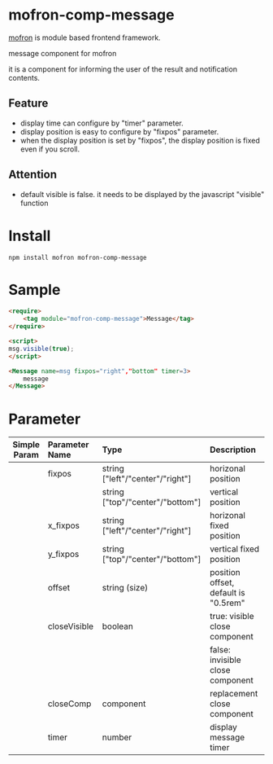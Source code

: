 # mofron-comp-message
[mofron](https://mofron.github.io/mofron/) is module based frontend framework.

message component for mofron

it is a component for informing the user of the result and notification contents.

## Feature
 - display time can configure by "timer" parameter.
 - display position is easy to configure by "fixpos" parameter.
 - when the display position is set by "fixpos", the display position is fixed even if you scroll.
## Attention
 - default visible is false. it needs to be displayed by the javascript "visible" function

# Install
```
npm install mofron mofron-comp-message
```

# Sample
```html
<require>
    <tag module="mofron-comp-message">Message</tag>
</require>

<script>
msg.visible(true);
</script>

<Message name=msg fixpos="right","bottom" timer=3>
    message
</Message>
```
# Parameter

|Simple<br>Param | Parameter Name | Type | Description |
|:--------------:|:---------------|:-----|:------------|
| | fixpos | string ["left"/"center"/"right"] | horizonal position |
| | | string ["top"/"center"/"bottom"] | vertical position |
| | x_fixpos | string ["left"/"center"/"right"] | horizonal fixed position |
| | y_fixpos | string ["top"/"center"/"bottom"] | vertical fixed position |
| | offset | string (size) | position offset, default is "0.5rem" |
| | closeVisible | boolean | true: visible close component <default> |
| | | | false: invisible close component  |
| | closeComp | component | replacement close component |
| | timer | number | display message timer |

